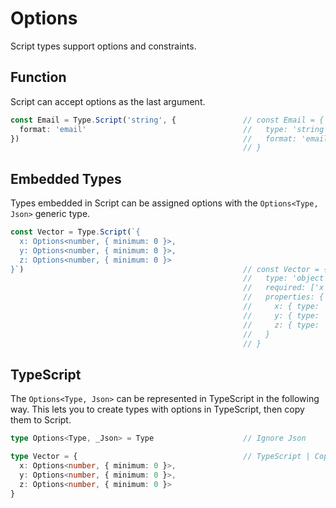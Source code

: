 # Options

Script types support options and constraints.

## Function

Script can accept options as the last argument.

```typescript
const Email = Type.Script('string', {               // const Email = {
  format: 'email'                                   //   type: 'string',
})                                                  //   format: 'email'
                                                    // }
```

## Embedded Types

Types embedded in Script can be assigned options with the `Options<Type, Json>` generic type.

```typescript
const Vector = Type.Script(`{
  x: Options<number, { minimum: 0 }>,
  y: Options<number, { minimum: 0 }>,
  z: Options<number, { minimum: 0 }>
}`)                                                 // const Vector = {
                                                    //   type: 'object',
                                                    //   required: ['x', 'y', 'z'],
                                                    //   properties: {
                                                    //     x: { type: 'number', minimum: 0 },
                                                    //     y: { type: 'number', minimum: 0 },
                                                    //     z: { type: 'number', minimum: 0 }
                                                    //   }
                                                    // }               
```

## TypeScript

The `Options<Type, Json>` can be represented in TypeScript in the following way. This lets you to create types with options in TypeScript, then copy them to Script.

```typescript
type Options<Type, _Json> = Type                    // Ignore Json

type Vector = {                                     // TypeScript | Copy to Script
  x: Options<number, { minimum: 0 }>,
  y: Options<number, { minimum: 0 }>,
  z: Options<number, { minimum: 0 }>
} 
```